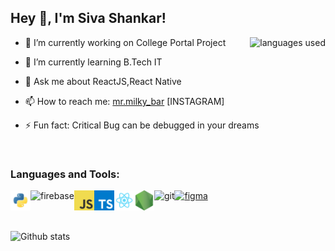 
<!--
**milkybar1910/milkybar1910** is a ✨ _special_ ✨ repository because its `README.md` (this file) appears on your GitHub profile.

Here are some ideas to get you started:


-->
## Hey 👋, I'm Siva Shankar!

<img src="https://github-readme-stats.vercel.app/api/top-langs/?username=milkybar1910&&show_icons=true&theme=tokyonight" alt="languages used" align="right" />

  
- 🔭 I’m currently working on College Portal Project

- 🌱 I’m currently learning B.Tech IT

- 💬 Ask me about ReactJS,React Native

- 📫 How to reach me: [mr.milky_bar](https://www.instagram.com/mr.milky_bar/?igshid=d3qaobc0h8py) [INSTAGRAM]

- ⚡ Fun fact: Critical Bug can be debugged in your dreams
<br>

### Languages and Tools:

<a href="https://www.python.org" target="_blank"><img align="left" alt="Python" height ="32px" src="https://raw.githubusercontent.com/github/explore/80688e429a7d4ef2fca1e82350fe8e3517d3494d/topics/python/python.png"></a>

<a href="https://firebase.google.com/" target="_blank"> <img align="left" src="https://www.vectorlogo.zone/logos/firebase/firebase-icon.svg" alt="firebase" height ="32px"/> </a>
<a href="https://developer.mozilla.org/en-US/docs/Web/JavaScript" target="_blank"> <img align="left" alt="JavaScript" height ="32px"  src="https://raw.githubusercontent.com/github/explore/80688e429a7d4ef2fca1e82350fe8e3517d3494d/topics/javascript/javascript.png"> </a>
<a href="https://www.typescriptlang.org/" target="_blank"><img align="left" alt="Typescirpt" height ="32px" src="https://raw.githubusercontent.com/github/explore/80688e429a7d4ef2fca1e82350fe8e3517d3494d/topics/typescript/typescript.png"></a>
<a href="https://reactjs.org/" target="_blank"> <img align="left" alt="React" height ="32px" src="https://raw.githubusercontent.com/github/explore/80688e429a7d4ef2fca1e82350fe8e3517d3494d/topics/react/react.png"></a>

<a href="https://nodejs.org" target="_blank"><img align="left" alt="Node.js" height ="32px" src="https://raw.githubusercontent.com/github/explore/80688e429a7d4ef2fca1e82350fe8e3517d3494d/topics/nodejs/nodejs.png"></a>
<a href="https://git-scm.com/" target="_blank"> <img src="https://www.vectorlogo.zone/logos/git-scm/git-scm-icon.svg" align="left" alt="git" height='32px'/> </a>
<a href="https://www.figma.com/" target="_blank"> <img src="https://www.vectorlogo.zone/logos/figma/figma-icon.svg" alt="figma" height='32px'/> </a>

<br/>
<br/>

<img src="https://github-readme-stats.vercel.app/api?username=milkybar1910&show_icons=true&theme=tokyonight" alt="Github stats" align="left" /> 


 
